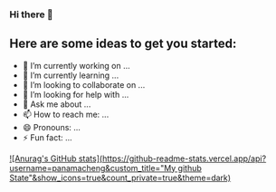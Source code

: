 ### Hi there 👋

## Here are some ideas to get you started:

- 🔭 I’m currently working on ...
- 🌱 I’m currently learning ...
- 👯 I’m looking to collaborate on ...
- 🤔 I’m looking for help with ...
- 💬 Ask me about ...
- 📫 How to reach me: ...
- 😄 Pronouns: ...
- ⚡ Fun fact: ...

[![Anurag's GitHub stats](https://github-readme-stats.vercel.app/api?username=panamacheng&custom_title="My github State"&show_icons=true&count_private=true&theme=dark)](https://github.com/anuraghazra/github-readme-stats)
